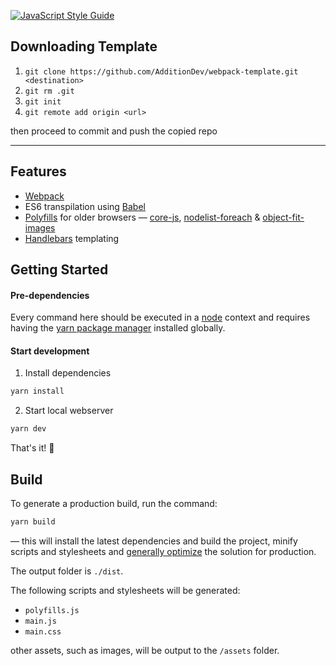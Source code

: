 [![JavaScript Style Guide](https://img.shields.io/badge/code_style-standard-brightgreen.svg)](https://standardjs.com)

## Downloading Template

1. ```git clone https://github.com/AdditionDev/webpack-template.git <destination>```
2. ```git rm .git```
3. ```git init```
4. ```git remote add origin <url>```

then proceed to commit and push the copied repo

---
## Features

* [Webpack](https://webpack.js.org/)
* ES6 transpilation using [Babel](https://babeljs.io/)
* [Polyfills](/src/scripts/polyfills.js) for older browsers — [core-js](https://github.com/zloirock/core-js), [nodelist-foreach](https://github.com/imagitama/nodelist-foreach-polyfill) & [object-fit-images](https://github.com/bfred-it/object-fit-images)
* [Handlebars](http://handlebarsjs.com/) templating

## Getting Started
#### Pre-dependencies
Every command here should be executed in a [node](https://nodejs.org/en/) context and requires having the [yarn package manager](https://yarnpkg.com/en/) installed globally.
#### Start development
1. Install dependencies
```sh
yarn install
```
2. Start local webserver
```sh
yarn dev
```
That's it! 🙌

##  Build

To generate a production build, run the command:
```sh
yarn build
```
 — this will install the latest dependencies and build the project, minify scripts and stylesheets and [generally optimize](https://webpack.js.org/guides/production/) the solution for production.

The output folder is `./dist`.

The following scripts and stylesheets will be generated:
* `polyfills.js`
* `main.js`
* `main.css`

other assets, such as images, will be output to the `/assets` folder.
